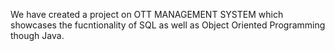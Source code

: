 We have created a project on OTT MANAGEMENT SYSTEM which showcases the fucntionality of SQL as well as Object Oriented Programming though Java.
